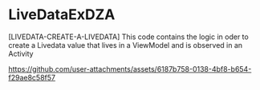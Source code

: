 ﻿# LiveDataExDZA

[LIVEDATA-CREATE-A-LIVEDATA] This code contains the logic in oder to create a Livedata value that lives in a ViewModel and is observed in an Activity

https://github.com/user-attachments/assets/6187b758-0138-4bf8-b654-f29ae8c58f57

